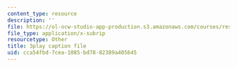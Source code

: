 ```yaml
---
content_type: resource
description: ''
file: https://ol-ocw-studio-app-production.s3.amazonaws.com/courses/res-3-004-visualizing-materials-science-fall-2017/cca54fbd7cea1085bd7882389a405645_zH76mIS0ARs.srt
file_type: application/x-subrip
resourcetype: Other
title: 3play caption file
uid: cca54fbd-7cea-1085-bd78-82389a405645
---
```

